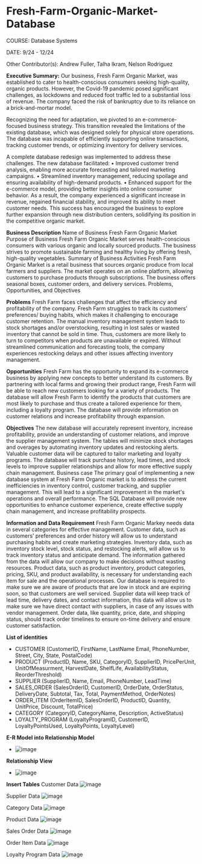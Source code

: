 # Fresh-Farm-Organic-Market-Database
COURSE: Database Systems

DATE: 9/24 - 12/24

Other Contributor(s): Andrew Fuller, Talha Ikram, Nelson Rodriguez

**Executive Summary:**
Our business, Fresh Farm Organic Market, was established to cater to health-conscious consumers seeking high-quality, organic products. However, the Covid-19 pandemic posed significant challenges, as lockdowns and reduced foot traffic led to a substantial loss of revenue. The company faced the risk of bankruptcy due to its reliance on a brick-and-mortar model.

Recognizing the need for adaptation, we pivoted to an e-commerce-focused business strategy. This transition revealed the limitations of the existing database, which was designed solely for physical store operations. The database was incapable of efficiently supporting online transactions, tracking customer trends, or optimizing inventory for delivery services.

A complete database redesign was implemented to address these challenges. The new database facilitated:
•	Improved customer trend analysis, enabling more accurate forecasting and tailored marketing campaigns.
•	Streamlined inventory management, reducing spoilage and ensuring availability of high-demand products.
•	Enhanced support for the e-commerce model, providing better insights into online consumer behavior.
As a result, the company experienced a significant increase in revenue, regained financial stability, and improved its ability to meet customer needs. This success has encouraged the business to explore further expansion through new distribution centers, solidifying its position in the competitive organic market.

**Business Description**
Name of Business
         Fresh Farm Organic Market 
Purpose of Business
Fresh Farm Organic Market serves health-conscious consumers with various organic and locally sourced products. The business strives to promote sustainable farming and healthy living by offering fresh, high-quality vegetables.
Summary of Business Activities
Fresh Farm Organic Market is a retail business that sources organic produce from local farmers and suppliers. The market operates on an online platform, allowing customers to purchase products through subscriptions. The business offers seasonal boxes, customer orders, and delivery services.
Problems, Opportunities, and Objectives

**Problems**
Fresh Farm faces challenges that affect the efficiency and profitability of the company. Fresh Farm struggles to track its customers’ preferences/ buying habits, which makes it challenging to encourage customer retention. The manual inventory management system leads to stock shortages and/or overstocking, resulting in lost sales or wasted inventory that cannot be sold in time. Thus, customers are more likely to turn to competitors when products are unavailable or expired. Without streamlined communication and forecasting tools, the company experiences restocking delays and other issues affecting inventory management.

**Opportunities**
Fresh Farm has the opportunity to expand its e-commerce business by applying new concepts to better understand its customers. By partnering with local farms and growing their product range, Fresh Farm will be able to reach new customers looking for a variety of products. The database will allow Fresh Farm to identify the products that customers are most likely to purchase and thus create a tailored experience for them, including a loyalty program. The database will provide information on customer relations and increase profitability through expansion. 

**Objectives**
The new database will accurately represent inventory, increase profitability, provide an understanding of customer relations, and improve the supplier management system. The tables will minimize stock shortages and overages by automating inventory updates and restocking alerts. Valuable customer data will be captured to tailor marketing and loyalty programs. The database will track purchase history, lead times, and stock levels to improve supplier relationships and allow for more effective supply chain management.
Business case
The primary goal of implementing a new database system at Fresh Farm Organic market is to address the current inefficiencies in inventory control, customer tracking, and supplier management. This will lead to a significant improvement in the market's operations and overall performance.
The SQL Database will provide new opportunities to enhance customer experience, create effective supply chain management, and increase profitability prospects. 

**Information and Data Requirement**
Fresh Farm Organic Markey needs data in several categories for effective management. Customer data, such as customers’ preferences and order history will allow us to understand purchasing habits and create marketing strategies. 
Inventory data, such as inventory stock level, stock status, and restocking alerts, will allow us to track inventory status and anticipate demand. The information gathered from the data will allow our company to make decisions without wasting resources. 
Product data, such as product inventory, product categories, pricing, SKU, and product availability, is necessary for understanding each item for sale and the operational processes. Our database is required to make sure we are aware of products that are low in stock and are expiring soon, so that customers are well serviced. 
Supplier data will keep track of lead time, delivery dates, and contact information, this data will allow us to make sure we have direct contact with suppliers, in case of any issues with vendor management. 
Order data, like quantity, price, date, and shipping status, should track order timelines to ensure on-time delivery and ensure customer satisfaction. 

**List of identities**
-	CUSTOMER (CustomerID, FirstName, LastName Email, PhoneNumber, Street, City, State, PostalCode)
-	PRODUCT (ProductID, Name, SKU, CategoryID, SupplierID, PricePerUnit, UnitOfMeasurment, HarvestDate, ShelfLife, AvailabilityStatus, ReorderThreshold)
-	SUPPLIER (SupplierID, Name, Email, PhoneNumber, LeadTime)
-	SALES_ORDER (SalesOrderID, CustomerID, OrderDate, OrderStatus, DeliveryDate, Subtotal, Tax, Total, PaymentMethod, OrderNotes)
-	ORDER_ITEM (OrderItemID, SalesOrderID, ProductID, Quantity, UnitPrice, Discount, TotalPrice) 
-	CATEGORY (CategoryID, CategoryName, Description, ActiveStatus)
-	LOYALTY_PROGRAM (LoyaltyProgramID, CustomerID, LoyaltyPointsUsed, LoyaltyPoints, LoyaltyLevel)

**E-R Model into Relationship Model**
-	![image](https://github.com/user-attachments/assets/2067d6bd-ab89-43ed-a675-8ef73b650b9e)

**Relationship View**
-	![image](https://github.com/user-attachments/assets/b87ae5e6-9c5f-4747-bcbe-ea727d9b1bad)

**Insert Tables**
Customer Data
![image](https://github.com/user-attachments/assets/ab68fd28-2b1a-434f-8560-1d00f06f1892)

Supplier Data
![image](https://github.com/user-attachments/assets/9b9aaf53-de89-4606-8cae-e7e1173bcaee)

Category Data
![image](https://github.com/user-attachments/assets/7b4e2cf4-472b-4bb1-8a87-636eb2278a1f)

Product Data
![image](https://github.com/user-attachments/assets/5c77e68e-3b15-405f-ac90-1e8535d08a2e)

Sales Order Data
![image](https://github.com/user-attachments/assets/46f1b70a-01cc-4f3b-ab2d-0b07fe6f58b2)

Order Item Data
![image](https://github.com/user-attachments/assets/69acf4ae-576e-4493-926c-83e820c6454c)

Loyalty Program Data
![image](https://github.com/user-attachments/assets/80298b6c-33ea-41fb-b52b-deffb6ef2b8f)



 

